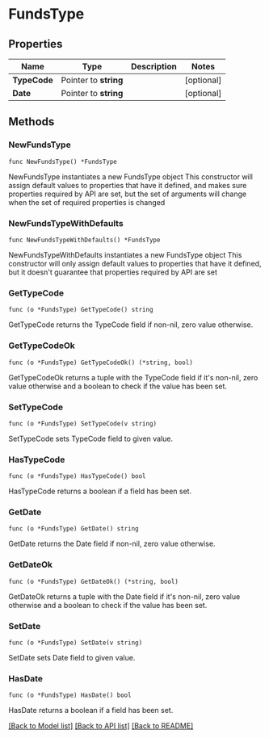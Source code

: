 # FundsType

## Properties

Name | Type | Description | Notes
------------ | ------------- | ------------- | -------------
**TypeCode** | Pointer to **string** |  | [optional] 
**Date** | Pointer to **string** |  | [optional] 

## Methods

### NewFundsType

`func NewFundsType() *FundsType`

NewFundsType instantiates a new FundsType object
This constructor will assign default values to properties that have it defined,
and makes sure properties required by API are set, but the set of arguments
will change when the set of required properties is changed

### NewFundsTypeWithDefaults

`func NewFundsTypeWithDefaults() *FundsType`

NewFundsTypeWithDefaults instantiates a new FundsType object
This constructor will only assign default values to properties that have it defined,
but it doesn't guarantee that properties required by API are set

### GetTypeCode

`func (o *FundsType) GetTypeCode() string`

GetTypeCode returns the TypeCode field if non-nil, zero value otherwise.

### GetTypeCodeOk

`func (o *FundsType) GetTypeCodeOk() (*string, bool)`

GetTypeCodeOk returns a tuple with the TypeCode field if it's non-nil, zero value otherwise
and a boolean to check if the value has been set.

### SetTypeCode

`func (o *FundsType) SetTypeCode(v string)`

SetTypeCode sets TypeCode field to given value.

### HasTypeCode

`func (o *FundsType) HasTypeCode() bool`

HasTypeCode returns a boolean if a field has been set.

### GetDate

`func (o *FundsType) GetDate() string`

GetDate returns the Date field if non-nil, zero value otherwise.

### GetDateOk

`func (o *FundsType) GetDateOk() (*string, bool)`

GetDateOk returns a tuple with the Date field if it's non-nil, zero value otherwise
and a boolean to check if the value has been set.

### SetDate

`func (o *FundsType) SetDate(v string)`

SetDate sets Date field to given value.

### HasDate

`func (o *FundsType) HasDate() bool`

HasDate returns a boolean if a field has been set.


[[Back to Model list]](../README.md#documentation-for-models) [[Back to API list]](../README.md#documentation-for-api-endpoints) [[Back to README]](../README.md)


